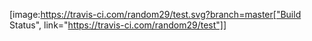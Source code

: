 [image:https://travis-ci.com/random29/test.svg?branch=master["Build Status", link="https://travis-ci.com/random29/test"]]